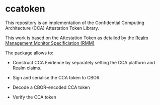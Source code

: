 # ccatoken

This repository is an implementation of the Confidential Computing Architecture (CCA) Attestation Token Library.

This work is based on the Attestation Token as detailed by the [Realm Management Monitor Specificiation (RMM)](https://developer.arm.com/documentation/den0137/latest)

The package allows to:

* Construct CCA Evidence by separately setting the CCA platform and Realm claims.

* Sign and serialise the CCA token to CBOR

* Decode a CBOR-encoded CCA token

* Verify the CCA token